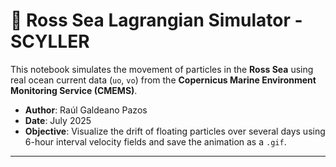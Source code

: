 # 🌊 Ross Sea Lagrangian Simulator - SCYLLER 

This notebook simulates the movement of particles in the **Ross Sea** using real ocean current data (`uo`, `vo`) from the **Copernicus Marine Environment Monitoring Service (CMEMS)**.

- **Author**: Raúl Galdeano Pazos  
- **Date**: July 2025  
- **Objective**: Visualize the drift of floating particles over several days using 6-hour interval velocity fields and save the animation as a `.gif`.
---


